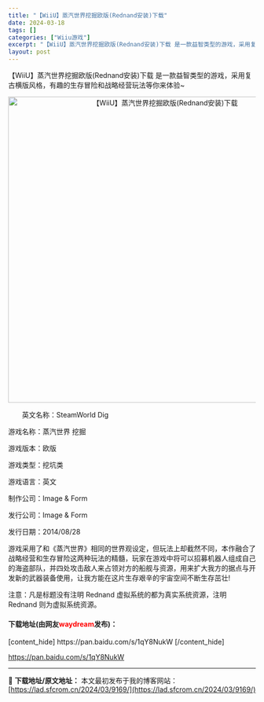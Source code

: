 ```yaml
---
title: "【WiiU】蒸汽世界挖掘欧版(Rednand安装)下载"
date: 2024-03-18
tags: []
categories: ["Wiiu游戏"]
excerpt: "【WiiU】蒸汽世界挖掘欧版(Rednand安装)下载 是一款益智类型的游戏，采用复古横版风格，有趣的生存冒险和战略经营玩法等你来体验~ 　　英文名称：SteamWorld Dig 游戏名称：蒸汽世界 挖掘 游戏版本：欧版 游戏类型：挖坑类 游戏语言：英文 制作公司：Image &amp; Form&hellip;"
layout: post
---
```


【WiiU】蒸汽世界挖掘欧版(Rednand安装)下载 是一款益智类型的游戏，采用复古横版风格，有趣的生存冒险和战略经营玩法等你来体验~
<p align="center"><img src="https://lad.sfcrom.cn/wp-content/uploads/2024/03/20240318_65f8442a29cc6.png" alt="【WiiU】蒸汽世界挖掘欧版(Rednand安装)下载" width="623" align="" border="0" /></p>
　　英文名称：SteamWorld Dig

游戏名称：蒸汽世界 挖掘

游戏版本：欧版

游戏类型：挖坑类

游戏语言：英文

制作公司：Image &amp; Form

发行公司：Image &amp; Form

发行日期：2014/08/28

游戏采用了和《蒸汽世界》相同的世界观设定，但玩法上却截然不同，本作融合了战略经营和生存冒险这两种玩法的精髓，玩家在游戏中将可以招募机器人组成自己的海盗部队，并四处攻击敌人来占领对方的船舰与资源，用来扩大我方的据点与开发新的武器装备使用，让我方能在这片生存艰辛的宇宙空间不断生存茁壮!

注意：凡是标题没有注明 Rednand 虚拟系统的都为真实系统资源，注明 Rednand 则为虚拟系统资源。
<h4>下载地址(由网友<span style="color: red;">waydream</span>发布)：</h4>
[content_hide]
https://pan.baidu.com/s/1qY8NukW
[/content_hide]

<!--wechatfans start-->
https://pan.baidu.com/s/1qY8NukW
<!--wechatfans end-->

---
📖 **下载地址/原文地址：** 本文最初发布于我的博客网站：[https://lad.sfcrom.cn/2024/03/9169/](https://lad.sfcrom.cn/2024/03/9169/)
